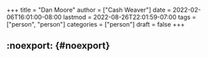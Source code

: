 +++
title = "Dan Moore"
author = ["Cash Weaver"]
date = 2022-02-06T16:01:00-08:00
lastmod = 2022-08-26T22:01:59-07:00
tags = ["person", "person"]
categories = ["person"]
draft = false
+++

## :noexport: {#noexport}
